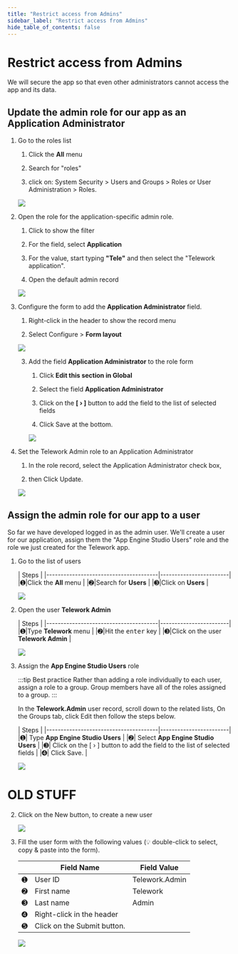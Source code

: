 ```yaml
---
title: "Restrict access from Admins" 
sidebar_label: "Restrict access from Admins"
hide_table_of_contents: false
---
```

# Restrict access from Admins

We will secure the app so that even other administrators cannot access the app and its data.

## Update the admin role for our app as an Application Administrator

1. Go to the roles list

    1. Click the **All** menu
    
    2. Search for "roles" 
    
    3. click on: System Security > Users and Groups > Roles or User Administration > Roles.

    ![](./images/01_Search-for-roles.png)


2. Open the role for the application-specific admin role.

    1. Click to show the filter

    2. For the field, select **Application**

    3. For the value, start typing **"Tele"** and then select the "Telework application".

    4. Open the default admin record
    
    ![](./images/02_Open-the-admin-role.png)


3. Configure the form to add the **Application Administrator** field.

    1. Right-click in the header to show the record menu

    2. Select Configure > **Form layout**

    ![](./images/03_Configure-form-layout.png)

    3. Add the field **Application Administrator** to the role form

        1. Click **Edit this section in Global**

        2. Select the field **Application Administrator** 

        3. Click on the **[ › ]** button to add the field to the list of selected fields

        4. Click <span className="button-purple">Save</span> at the bottom. 

        ![](./images/04_Add-App-Admin.png)


4. Set the Telework Admin role to an Application Administrator

    1. In the role record, select the Application Administrator check box,
    
    2. then Click Update.

    ![](./images/05_Check-App-Admin.png)


## Assign the admin role for our app to a user

So far we have developed logged in as the admin user. We'll create a user for our application, assign them the "App Engine Studio Users" role and the role we just created for the Telework app.

1. Go to the list of users

    | Steps                                                 | 
    |---------------------------------------|------------------------|
    |<span className="large-number">➊</span>|Click the **All** menu  | 
    |<span className="large-number">➋</span>|Search for **Users**    |
    |<span className="large-number">➌</span>|Click on **Users**      |

    ![](./images/06-Create-new-user-1.png)


2. Open the user **Telework Admin**

    | Steps                                                 | 
    |---------------------------------------|------------------------|
    |<span className="large-number">➊</span>|Type **Telework** menu  | 
    |<span className="large-number">➋</span>|Hit the <kbd>enter</kbd> key  |
    |<span className="large-number">➌</span>|Click on the user **Telework Admin**     |

    ![](./images/06-Open-admin-user-1.png)

3.  Assign the **App Engine Studio Users** role

    :::tip Best practice
    Rather than adding a role individually to each user, assign a role to a group. Group members have all of the roles assigned to a group.
    :::

    In the **Telework.Admin** user record, scroll down to the related lists, On the Groups tab, click <span className="button-purple">Edit</span> then follow the steps below.

    | Steps                                                 | 
    |---------------------------------------|------------------------|
    |<span className="large-number">➊</span>| Type **App Engine Studio Users**  |
    |<span className="large-number">➋</span>| Select **App Engine Studio Users**  |
    |<span className="large-number">➌</span>| Click on the [ › ] button to add the field to the list of selected fields   |
    |<span className="large-number">➍</span>| Click <span className="button-purple">Save</span>.   |

    ![](./images/07-Assign-AES-users-group.png)

    

# OLD STUFF

2. Click on the <span className="button-purple">New</span> button, to create a new user

    ![](./images/06-Create-new-user-2.png)


3. Fill the user form with the following values (💡 double-click to select, copy & paste into the form).

    | |Field Name                | Field Value
    |-|--------------------------| --------------
    |<span className="large-number">➊</span>|User ID    | Telework.Admin
    |<span className="large-number">➋</span>|First name | Telework
    |<span className="large-number">➌</span>|Last name  | Admin
    |<span className="large-number">➍</span>|Right-click in the header 
    |<span className="large-number">➎</span>|Click on the <span className="button-purple">Submit</span> button.

    ![](./images/06-Create-new-user-3.png)








    







